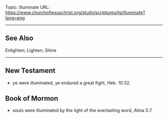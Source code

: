 Topic: Illuminate
URL: https://www.churchofjesuschrist.org/study/scriptures/tg/illuminate?lang=eng

---

## See Also

Enlighten; Lighten; Shine

---

## New Testament

- ye were illuminated, ye endured a great fight, Heb. 10:32.

## Book of Mormon

- souls were illuminated by the light of the everlasting word, Alma 5:7.

